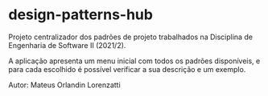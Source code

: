 # design-patterns-hub

Projeto centralizador dos padrões de projeto trabalhados na Disciplina de Engenharia de Software II (2021/2).

A aplicação apresenta um menu inicial com todos os padrões disponíveis, e para cada escolhido é possível verificar a sua descrição e um exemplo.

Autor: Mateus Orlandin Lorenzatti
